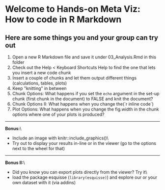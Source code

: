 # Welcome to Hands-on Meta Viz: How to code in R Markdown

## Here are some things you and your group can try out

1.  Open a new R Markdown file and save it under 03_Analysis.Rmd in this folder
2.  Check out the Help \< Keyboard Shortcuts Help to find the one that lets you insert a new code chunk
3.  Insert a couple of chunks and let them output different things (calculations, tables, plots)
4. Keep "knitting" in between
5.  Chunk Options: What happens if you set the `echo` argument in the set-up chunk (first chunk in the document) to FALSE and knit the document?
6.  Chunk Options II: What happens when you change the(\`r inline code\`)
7.  Plot Options: What happens when you change the fig.width in the chunk options where one of your plots is produced?

------------------------------------------------------------------------

**Bonus:**\
- Include an image with knitr::include_graphics()\
- Try out to display your results in-line or in the viewer (go to the options next to the wheel for that)

------------------------------------------------------------------------

**Bonus II:**\
- Did you know you can export plots directly from the viewer? Try it\
- load the package esquisse (`library(esquisse)`) and explore our or your own dataset with it (via addins)
